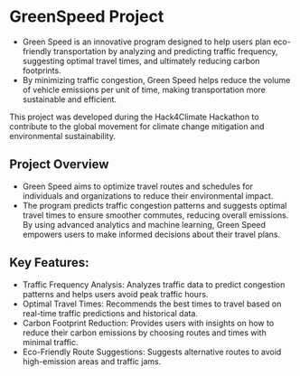 # GreenSpeed Project 


* Green Speed is an innovative program designed to help users plan eco-friendly transportation by analyzing and predicting traffic frequency, suggesting optimal travel times, and ultimately reducing carbon footprints.
* By minimizing traffic congestion, Green Speed helps reduce the volume of vehicle emissions per unit of time, making transportation more sustainable and efficient.

This project was developed during the Hack4Climate Hackathon to contribute to the global movement for climate change mitigation and environmental sustainability.

## Project Overview
* Green Speed aims to optimize travel routes and schedules for individuals and organizations to reduce their environmental impact.
* The program predicts traffic congestion patterns and suggests optimal travel times to ensure smoother commutes, reducing overall emissions. By using advanced analytics and machine learning, Green Speed empowers users to make informed decisions about their travel plans.

## Key Features:
* Traffic Frequency Analysis: Analyzes traffic data to predict congestion patterns and helps users avoid peak traffic hours.
* Optimal Travel Times: Recommends the best times to travel based on real-time traffic predictions and historical data.
* Carbon Footprint Reduction: Provides users with insights on how to reduce their carbon emissions by choosing routes and times with minimal traffic.
* Eco-Friendly Route Suggestions: Suggests alternative routes to avoid high-emission areas and traffic jams.
